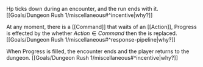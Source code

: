 Hp ticks down during an encounter, and the run ends with it. [[Goals/Dungeon Rush 1/miscellaneous#^incentive|why?]]

At any moment, there is a [[Command]] that waits of an [[Action]],
Progress is effected by the whether $Action \in Command$  then the is replaced. [[Goals/Dungeon Rush 1/miscellaneous#^response-pipeline|why?]]

 When Progress is filled, the encounter ends and the player returns to the dungeon. [[Goals/Dungeon Rush 1/miscellaneous#^incentive|why?]]

